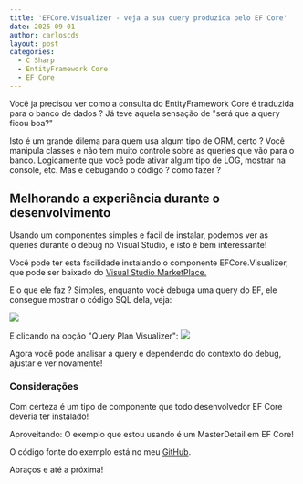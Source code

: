 ```yaml
---
title: 'EFCore.Visualizer - veja a sua query produzida pelo EF Core'
date: 2025-09-01
author: carloscds
layout: post
categories:
  - C Sharp
  - EntityFramework Core
  - EF Core
---
```

Você ja precisou ver como a consulta do EntityFramework Core é traduzida para o banco de dados ? Já teve aquela sensação de "será que a query ficou boa?"

Isto é um grande dilema para quem usa algum tipo de ORM, certo ? Você manipula classes e não tem muito controle sobre as queries que vão para o banco. 
Logicamente que você pode ativar algum tipo de LOG, mostrar na console, etc. Mas e debugando o código ? como fazer ?

## Melhorando a experiência durante o desenvolvimento

Usando um componentes simples e fácil de instalar, podemos ver as queries durante o debug no Visual Studio, e isto é bem interessante!

Você pode ter esta facilidade instalando o componente EFCore.Visualizer, que pode ser baixado do [Visual Studio MarketPlace.](https://marketplace.visualstudio.com/items?itemName=GiorgiDalakishvili.EFCoreVisualizer)

E o que ele faz ? Simples, enquanto você debuga uma query do EF, ele consegue mostrar o código SQL dela, veja:

![]( wp-content/uploads/2025/09/efcorevisualizer-option.png)

E clicando na opção "Query Plan Visualizer":
![]( wp-content/uploads/2025/09/efcorevisualizer-view.png)

Agora você pode analisar a query e dependendo do contexto do debug, ajustar e ver novamente!

### Considerações
Com certeza é um tipo de componente que todo desenvolvedor EF Core deveria ter instalado!

Aproveitando: O exemplo que estou usando é um MasterDetail em EF Core!

O código fonte do exemplo está no meu [GitHub](https://github.com/carloscds/CSharpSamples/tree/master/EFMasterDetail).

Abraços e até a próxima!
